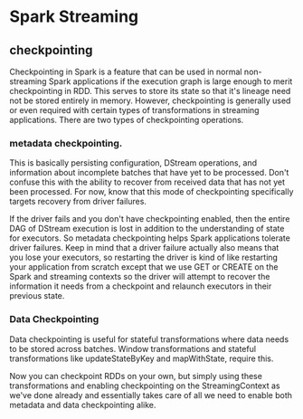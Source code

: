 # Spark Streaming 
## checkpointing

Checkpointing in Spark is a feature that can be used in normal non-streaming Spark applications if the
execution graph is large enough to merit checkpointing in RDD. 
This serves to store its state so that it's
lineage need not be stored entirely in memory. However, checkpointing is generally used or even required
with certain types of transformations in streaming applications. 
There are two types of checkpointing operations. 

### metadata checkpointing. 

This is basically persisting configuration, DStream operations, and information about incomplete batches that
have yet to be processed. Don't confuse this with the ability to recover from received data that has not yet
been processed. 
For now, know that this mode of checkpointing specifically targets recovery from driver failures. 

If the driver fails and you don't have checkpointing enabled, then the entire DAG of DStream execution is
lost in addition to the understanding of state for executors. 
So metadata checkpointing helps Spark applications tolerate driver failures. Keep in mind that a driver failure actually also means that you
lose your executors, so restarting the driver is kind of like restarting your application from scratch
except that we use GET or CREATE on the Spark and streaming contexts so the driver will attempt to recover
the information it needs from a checkpoint and relaunch executors in their previous state. 

### Data Checkpointing
Data checkpointing is useful for stateful
transformations where data needs to be stored across batches. 
Window transformations and stateful
transformations like updateStateByKey and mapWithState, require this. 

Now you can checkpoint RDDs on your own, but simply using these transformations
and enabling checkpointing on the StreamingContext as we've done already and essentially
takes care of all we need to enable both metadata and data checkpointing alike. 
